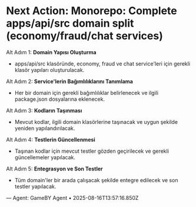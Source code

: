 # Next Action: Monorepo: Complete apps/api/src domain split (economy/fraud/chat services)

Alt Adım 1: **Domain Yapısı Oluşturma**
- apps/api/src klasöründe, economy, fraud ve chat service'leri için gerekli klasör yapıları oluşturulacak.

Alt Adım 2: **Service'lerin Bağımlılıklarını Tanımlama**
- Her bir domain için gerekli bağımlılıklar belirlenecek ve ilgili package.json dosyalarına eklenecek.

Alt Adım 3: **Kodların Taşınması**
- Mevcut kodlar, ilgili domain klasörlerine taşınacak ve uygun şekilde yeniden yapılandırılacak.

Alt Adım 4: **Testlerin Güncellenmesi**
- Taşınan kodlar için mevcut testler gözden geçirilecek ve gerekli güncellemeler yapılacak.

Alt Adım 5: **Entegrasyon ve Son Testler**
- Tüm domain'ler bir arada çalışacak şekilde entegre edilecek ve son testler yapılacak.

— Agent: GameBY Agent • 2025-08-16T13:57:16.850Z
